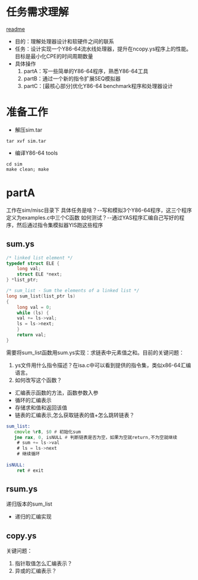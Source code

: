 # 任务需求理解 
[readme](http://csapp.cs.cmu.edu/3e/README-archlab)

- 目的：理解处理器设计和软硬件之间的联系
- 任务：设计实现一个Y86-64流水线处理器，提升在ncopy.ys程序上的性能。目标是最小化CPE的时间周期数量
- 具体操作
   1. partA：写一些简单的Y86-64程序，熟悉Y86-64工具
   2. partB：通过一个新的指令扩展SEQ模拟器
   3. partC：[最核心部分]优化Y86-64 benchmark程序和处理器设计

# 准备工作
- 解压sim.tar
```
tar xvf sim.tar
```
- 编译Y86-64 tools
```
cd sim
make clean; make
```
# partA
工作在sim/misc目录下
具体任务是啥？--写和模拟3个Y86-64程序，这三个程序定义为examples.c中三个C函数
如何测试？--通过YAS程序汇编自己写好的程序，然后通过指令集模拟器YIS跑这些程序

## sum.ys
```c
/* linked list element */
typedef struct ELE {
    long val;
    struct ELE *next;
} *list_ptr;

/* sum_list - Sum the elements of a linked list */
long sum_list(list_ptr ls)
{
    long val = 0;
    while (ls) {
	val += ls->val;
	ls = ls->next;
    }
    return val;
}
```
需要将sum_list函数用sum.ys实现：求链表中元素值之和。目前的关键问题：
1. ys文件用什么指令描述？在isa.c中可以看到提供的指令集，类似x86-64汇编语言。
2. 如何改写这个函数？
  - 汇编表示函数的方法，函数参数入参
  - 循环的汇编表示
  - 存储求和值和返回该值
  - 链表的汇编表示,怎么获取链表的值+怎么跳转链表？

```asm
sum_list:
   cmovle %r8, $0 # 初始化sum
   jne rax, 0, isNULL # 判断链表是否为空，如果为空就return,不为空就继续
    # sum += ls->val
    # ls = ls->next
    # 继续循环
    
isNULL:
    ret # exit
```

## rsum.ys
递归版本的sum_list
- 递归的汇编实现

## copy.ys
关键问题：
1. 指针取值怎么汇编表示？
2. 异或的汇编表示？